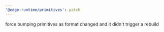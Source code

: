 ```yaml
---
'@edge-runtime/primitives': patch
---
```


force bumping primitives as format changed and it didn't trigger a rebuild
